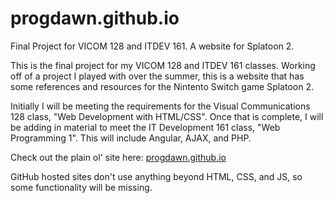 # progdawn.github.io
Final Project for VICOM 128 and ITDEV 161. A website for Splatoon 2.

This is the final project for my VICOM 128 and ITDEV 161 classes. Working off of a project I played with over the summer, this is a website that has some references and resources for the Nintento Switch game Splatoon 2.

Initially I will be meeting the requirements for the Visual Communications 128 class, "Web Development with HTML/CSS". Once that is complete, I will be adding in material to meet the IT Development 161 class, "Web Programming 1". This will include Angular, AJAX, and PHP.

Check out the plain ol' site here: [progdawn.github.io](progdawn.github.io)

GitHub hosted sites don't use anything beyond HTML, CSS, and JS, so some functionality will be missing.

